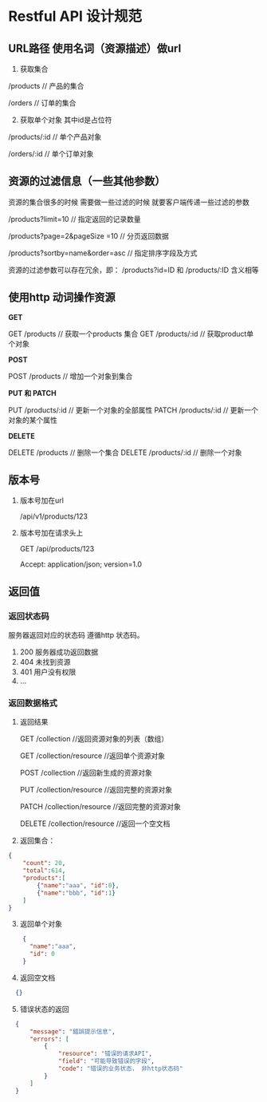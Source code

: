 # Restful API 设计规范

## URL路径 使用名词（资源描述）做url
    
1. 获取集合

  /products                        // 产品的集合

  /orders                          // 订单的集合

2. 获取单个对象 其中id是占位符

  /products/:id                    // 单个产品对象

  /orders/:id                      // 单个订单对象


## 资源的过滤信息（一些其他参数）

资源的集合很多的时候 需要做一些过滤的时候 就要客户端传递一些过滤的参数

/products?limit=10                // 指定返回的记录数量

/products?page=2&pageSize =10     // 分页返回数据

/products?sortby=name&order=asc   // 指定排序字段及方式


资源的过滤参数可以存在冗余，即： /products?id=ID 和 /products/:ID 含义相等

## 使用http 动词操作资源

  **GET**
  
  GET	/products			// 获取一个products 集合
  GET	/products/:id		// 获取product单个对象

  **POST**
  
  POST /products			// 增加一个对象到集合

  **PUT 和 PATCH**
  
  PUT /products/:id		// 更新一个对象的全部属性
  PATCH /products/:id 	// 更新一个对象的某个属性

  **DELETE**
  
  DELETE	/products		// 删除一个集合
  DELETE	/products/:id	// 删除一个对象

## 版本号

1. 版本号加在url

    /api/v1/products/123

2. 版本号加在请求头上

    GET /api/products/123

    Accept: application/json; version=1.0


## 返回值

### 返回状态码

  服务器返回对应的状态码  遵循http 状态码。

1. 200 服务器成功返回数据
2. 404 未找到资源
3. 401 用户没有权限
4. ...
      
### 返回数据格式
   
1. 返回结果

    GET     /collection					//返回资源对象的列表（数组）

    GET     /collection/resource		//返回单个资源对象

    POST    /collection				    //返回新生成的资源对象

    PUT     /collection/resource		//返回完整的资源对象

    PATCH   /collection/resource		//返回完整的资源对象

    DELETE  /collection/resource		//返回一个空文档

2. 返回集合：

  ```json
  {
      "count": 20,
      "total":614,
      "products":[
          {"name":"aaa", "id":0},
          {"name":"bbb", "id":1}
      ]
  }
  ```

3. 返回单个对象
  
  ```json
      {
        "name":"aaa",
        "id": 0
      }
  ```

4. 返回空文档
  
  ```json
    {}
  ```

5. 错误状态的返回

  ```json
    {
        "message": "錯誤提示信息",
        "errors": [
            {
                "resource": "错误的请求API",
                "field": "可能导致错误的字段",
                "code": "错误的业务状态， 非http状态码"
            }
        ]
    }
  ```
